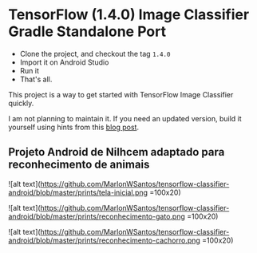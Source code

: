 # TensorFlow (1.4.0) Image Classifier Gradle Standalone Port

- Clone the project, and checkout the tag `1.4.0`
- Import it on Android Studio
- Run it
- That's all.

This project is a way to get started with TensorFlow Image Classifier quickly.

I am not planning to maintain it. If you need an updated version, build it yourself using hints from this [blog post][blog-post].

[blog-post]: http://nilhcem.com/android/custom-tensorflow-classifier

## Projeto Android de Nilhcem adaptado para reconhecimento de animais

![alt text](https://github.com/MarlonWSantos/tensorflow-classifier-android/blob/master/prints/tela-inicial.png =100x20)

![alt text](https://github.com/MarlonWSantos/tensorflow-classifier-android/blob/master/prints/reconhecimento-gato.png =100x20)

![alt text](https://github.com/MarlonWSantos/tensorflow-classifier-android/blob/master/prints/reconhecimento-cachorro.png =100x20)
